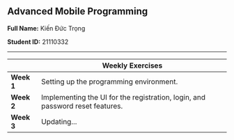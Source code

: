 ## Advanced Mobile Programming

**Full Name:** Kiến Đức Trọng

**Student ID:** 21110332

---

|            | **Weekly Exercises**                                                                   |
| ---------- | ------------------------------------------------------------------------------------- |
| **Week 1** | Setting up the programming environment.                                               |
| **Week 2** | Implementing the UI for the registration, login, and password reset features. |
| **Week 3** | Updating...                                                                           |
